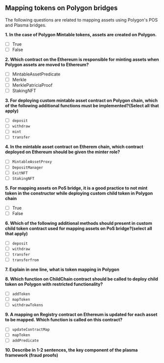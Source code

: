 ## Mapping tokens on Polygon bridges
The following questions are related to mapping assets using Polygon's POS and Plasma bridges.


**1. In the case of Polygon Mintable tokens, assets are created on Polygon.**
- [ ] True
- [ ] False

**2. Which contract on the Ethereum is responsible for minting assets when Polygon assets are moved to Ethereum?**
- [ ] MintableAssetPredicate
- [ ] Merkle
- [ ] MerklePatriciaProof
- [ ] StakingNFT

**3. For deploying custom mintable asset contract on Polygon chain, which of the following additional functions must be implemented?(Select all that apply)**
- [ ] `deposit`
- [ ] `withdraw`
- [ ] `mint`
- [ ] `transfer`

**4. In the mintable asset contract on Etherem chain, which contract deployed on Ethereum should be given the minter role?**
- [ ] `MintableAssetProxy`
- [ ] `DepositManager`
- [ ] `ExitNFT`
- [ ] `StakingNFT`

**5. For mapping assets on PoS bridge, it is a good practice to not mint token in the constructor while deploying custom child token in Polygon chain**
- [ ] True
- [ ] False

**6. Which of the following additional methods should present in custom child token contract used for mapping assets on PoS bridge?(select all that apply)**
- [ ] `deposit` 
- [ ] `withdraw`
- [ ] `transfer`
- [ ] `transferfrom `

**7.  Explain in one line, what is token mapping in Polygon**


**8. Which function on ChildChain contract should be called to deploy child token on Polygon with restricted functionality?**
- [ ] `addToken`
- [ ] `mapToken`
- [ ] `withdrawTokens`

**9. A mapping on Registry contract on Ethereum is updated for each asset to be mapped. Which function is called on this contract?**
- [ ] `updateContractMap`
- [ ] `mapToken`
- [ ] `addPredicate`

**10. Describe in 1-2 sentences, the key component of the plasma framework (fraud proofs)**
